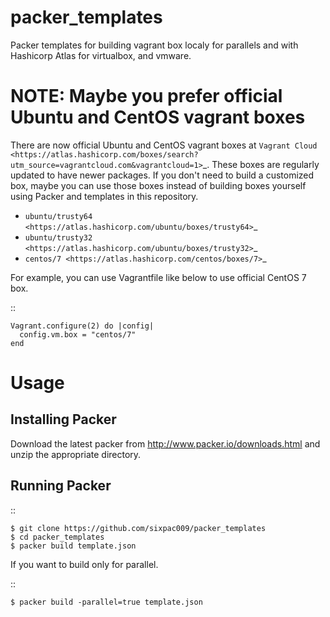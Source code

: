 # packer_templates

Packer templates for building vagrant box localy for parallels and
with Hashicorp Atlas for virtualbox, and vmware.

NOTE: Maybe you prefer official Ubuntu and CentOS vagrant boxes
===============================================================

There are now official Ubuntu and CentOS vagrant boxes at `Vagrant Cloud <https://atlas.hashicorp.com/boxes/search?utm_source=vagrantcloud.com&vagrantcloud=1>`_. These boxes are regularly updated to have newer packages.
If you don't need to build a customized box, maybe you can use those boxes instead of building boxes yourself using Packer and templates in this repository.

* `ubuntu/trusty64 <https://atlas.hashicorp.com/ubuntu/boxes/trusty64>`_
* `ubuntu/trusty32 <https://atlas.hashicorp.com/ubuntu/boxes/trusty32>`_
* `centos/7 <https://atlas.hashicorp.com/centos/boxes/7>`_

For example, you can use Vagrantfile like below to use official CentOS 7 box.

::

    Vagrant.configure(2) do |config|
      config.vm.box = "centos/7"
    end

Usage
=====

Installing Packer
-----------------

Download the latest packer from http://www.packer.io/downloads.html and unzip the appropriate directory.

Running Packer
--------------

::

    $ git clone https://github.com/sixpac009/packer_templates
    $ cd packer_templates
    $ packer build template.json

If you want to build only for parallel.

::

    $ packer build -parallel=true template.json
